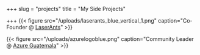 +++
slug = "projects"
title = "My Side Projects"

+++
{{< figure src="/uploads/laserants_blue_vertical_1.png" caption="Co-Founder @ [LaserAnts](https://www.laserants.com)" >}}

{{< figure src="/uploads/azurelogoblue.png" caption="Community Leader @ [Azure Guatemala](https://www.meetup.com/es-ES/Azure-Guatemala)" >}}